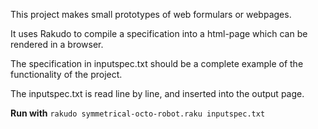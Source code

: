 This project makes small prototypes of web formulars or webpages.

It uses Rakudo to compile a specification into a html-page which can be rendered in a browser.

The specification in inputspec.txt should be a complete example of the functionality of the project.

The inputspec.txt is read line by line, and inserted into the output page.

**Run with**
`rakudo symmetrical-octo-robot.raku inputspec.txt`
